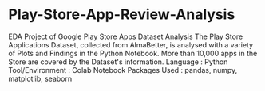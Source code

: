# Play-Store-App-Review-Analysis
EDA Project of Google Play Store Apps Dataset Analysis
The Play Store Applications Dataset, collected from AlmaBetter, is analysed with a variety of Plots and Findings in the Python Notebook. More than 10,000 apps in the Store are covered by the Dataset's information.
Language : Python
Tool/Environment : Colab Notebook
Packages Used : pandas, numpy, matplotlib, seaborn
